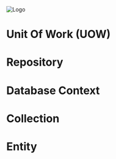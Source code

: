 <style type='text/css'>
img[alt="Logo"]{
    display:block;
    margin: 0 auto;
}
</style>
![Logo](https://d9iixa2xxa0x2.cloudfront.net/i/w_192/35b115c9-c21d-582d-8a4a-c60cd52fd199.png?urc=ba619a4c-bc30-4775-9267-fa5fca191d9a)
# Unit Of Work (UOW)

# Repository

# Database Context

# Collection

# Entity